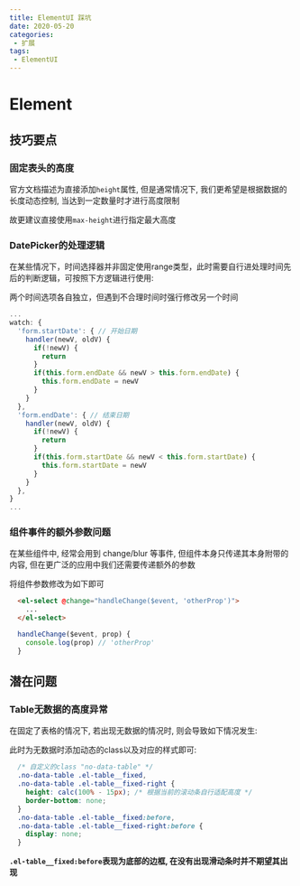 ```yaml
---
title: ElementUI 踩坑
date: 2020-05-20
categories:
 - 扩展
tags:
 - ElementUI
---
```

# Element
## 技巧要点
### 固定表头的高度
官方文档描述为直接添加`height`属性, 但是通常情况下, 我们更希望是根据数据的长度动态控制, 当达到一定数量时才进行高度限制

故更建议直接使用`max-height`进行指定最大高度

### DatePicker的处理逻辑
在某些情况下，时间选择器并非固定使用range类型，此时需要自行进处理时间先后的判断逻辑，可按照下方逻辑进行使用:

两个时间选项各自独立，但遇到不合理时间时强行修改另一个时间
```JavaScript
...
watch: {
  'form.startDate': { // 开始日期
    handler(newV, oldV) {
      if(!newV) {
        return
      }
      if(this.form.endDate && newV > this.form.endDate) {
        this.form.endDate = newV
      }
    }
  },
  'form.endDate': { // 结束日期
    handler(newV, oldV) {
      if(!newV) {
        return
      }
      if(this.form.startDate && newV < this.form.startDate) {
        this.form.startDate = newV
      }
    }
  },
}
...
```

### 组件事件的额外参数问题
在某些组件中, 经常会用到 change/blur 等事件, 但组件本身只传递其本身附带的内容, 但在更广泛的应用中我们还需要传递额外的参数

将组件参数修改为如下即可

```HTML
  <el-select @change="handleChange($event, 'otherProp')">
    ...
  </el-select>
```

```JavaScript
  handleChange($event, prop) {
    console.log(prop) // 'otherProp'
  }
```


## 潜在问题

### Table无数据的高度异常
在固定了表格的情况下, 若出现无数据的情况时, 则会导致如下情况发生:



此时为无数据时添加动态的class以及对应的样式即可:
```css
  /* 自定义的class "no-data-table" */
  .no-data-table .el-table__fixed,
  .no-data-table .el-table__fixed-right {
    height: calc(100% - 15px); /* 根据当前的滚动条自行适配高度 */
    border-bottom: none;
  }
  .no-data-table .el-table__fixed:before,
  .no-data-table .el-table__fixed-right:before {
    display: none;
  }
```

**`.el-table__fixed:before`表现为底部的边框, 在没有出现滑动条时并不期望其出现**


